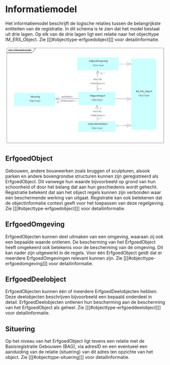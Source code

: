 # Informatiemodel

Het informatiemodel beschrijft de logische relaties tussen de belangrijkste entiteiten van de registratie. 
In dit schema is te zien dat het model bestaat uit drie lagen. Op elk van de drie lagen ligt een relatie naar het objecttype IM_ERS_Object.</mark>
Zie [[[#objecttype-erfgoedobject]]] voor detailinformatie.

![](ers-media/Informatiemodel.png)

## ErfgoedObject

Gebouwen, andere bouwwerken zoals bruggen of sculpturen, alsook parken en andere bovengrondse structuren kunnen zijn geregistreerd als ErfgoedObject. Dit vanwege hun
waarde bijvoorbeeld op grond van hun schoonheid of door het belang dat aan hun geschiedenis wordt gehecht. Registratie betekent dat aan het object regels kunnen zijn
verbonden waar een beschermende werking van uitgaat. Registratie kan ook betekenen dat de objectinformatie context geeft voor het toepassen van deze regelgeving.</mark>
Zie [[[#objecttype-erfgoedobject]]] voor detailinformatie.

## ErfgoedOmgeving

ErfgoedObjecten kunnen deel uitmaken van een omgeving, waaraan zij ook een bepaalde waarde ontlenen. De bescherming van het ErfgoedObject heeft omgekeerd ook betekenis voor de bescherming van de omgeving. Dit kan nader zijn uitgewerkt in de regels. Voor één ErfgoedObject geldt dat er meerdere ErfgoedOmgevingen relevant kunnen zijn.</mark>
Zie [[[#objecttype-erfgoedomgeving]]] voor detailinformatie.

## ErfgoedDeelobject

ErfgoedObjecten kunnen één of meerdere ErfgoedDeelobjecten hebben. Deze deelobjecten beschrijven bijvoorbeeld een bepaald onderdeel in detail. ErfgoedDeelobjecten ontlenen hun bescherming aan de bescherming van het ErfgoedObject als geheel.</mark>
Zie [[[#objecttype-erfgoeddeelobject]]] voor detailinformatie.

## Situering
Op het niveau van het ErfgoedObject ligt tevens een relatie met de Basisregistratie Gebouwen (BAG), via adresID en een eventueel een aanduiding van de relatie (situering) van dit adres ten opzichte van het object.</mark>
Zie [[[#objecttype-situering]]] voor detailinformatie.
